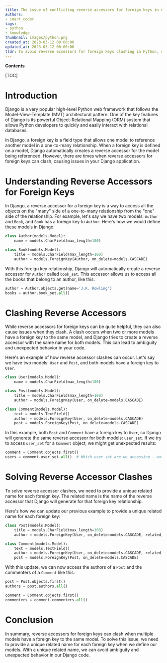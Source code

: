 ```yaml
---
title: The issue of conflicting reverse accessors for foreign keys in django
authors:
- smart_coder
tags:
- python
- knowledge
thumbnail: images/python.png
created_at: 2023-03-12 00:00:00
updated_at: 2023-03-12 00:00:00
tldr: To avoid reverse accessors for foreign keys clashing in Python, use the related\_name attribute when defining the ForeignKey on the model.
---
```


**Contents**

[TOC]

# Introduction

Django is a very popular high-level Python web framework that follows the Model-View-Template (MVT) architectural pattern. One of the key features of Django is its powerful Object-Relational Mapping (ORM) system that allows Python developers to quickly and easily interact with relational databases.

In Django, a foreign key is a field type that allows one model to reference another model in a one-to-many relationship. When a foreign key is defined on a model, Django automatically creates a reverse accessor for the model being referenced. However, there are times when reverse accessors for foreign keys can clash, causing issues in your Django application.

# Understanding Reverse Accessors for Foreign Keys

In Django, a reverse accessor for a foreign key is a way to access all the objects on the "many" side of a one-to-many relationship from the "one" side of the relationship. For example, let's say we have two models: `Author` and `Book`, and `Book` has a foreign key to `Author`. Here's how we would define these models in Django:

```py
class Author(models.Model):
    name = models.CharField(max_length=100)

class Book(models.Model):
    title = models.CharField(max_length=100)
    author = models.ForeignKey(Author, on_delete=models.CASCADE)
```

With this foreign key relationship, Django will automatically create a reverse accessor for `Author` called `book_set`. This accessor allows us to access all the books that belong to an author, like this:

```py
author = Author.objects.get(name='J.K. Rowling')
books = author.book_set.all()
```

# Clashing Reverse Accessors

While reverse accessors for foreign keys can be quite helpful, they can also cause issues when they clash. A clash occurs when two or more models have a foreign key to the same model, and Django tries to create a reverse accessor with the same name for both models. This can lead to ambiguity and unexpected behavior in your code.

Here's an example of how reverse accessor clashes can occur. Let's say we have two models: `User` and `Post`, and both models have a foreign key to `User`.

```py
class User(models.Model):
    name = models.CharField(max_length=100)

class Post(models.Model):
    title = models.CharField(max_length=100)
    author = models.ForeignKey(User, on_delete=models.CASCADE)

class Comment(models.Model):
    text = models.TextField()
    author = models.ForeignKey(User, on_delete=models.CASCADE)
    post = models.ForeignKey(Post, on_delete=models.CASCADE)
```

In this example, both `Post` and `Comment` have a foreign key to `User`, so Django will generate the same reverse accessor for both models: `user_set`. If we try to access `user_set` for a `Comment` object, we might get unexpected results:

```py
comment = Comment.objects.first()
users = comment.user_set.all()  # Which user set are we accessing - authors or commenters?
```

# Solving Reverse Accessor Clashes

To solve reverse accessor clashes, we need to provide a unique related name for each foreign key. The related name is the name of the reverse accessor that Django will generate for that foreign key relationship.

Here's how we can update our previous example to provide a unique related name for each foreign key:

```py
class Post(models.Model):
    title = models.CharField(max_length=100)
    author = models.ForeignKey(User, on_delete=models.CASCADE, related_name='posts')

class Comment(models.Model):
    text = models.TextField()
    author = models.ForeignKey(User, on_delete=models.CASCADE, related_name='comments')
    post = models.ForeignKey(Post, on_delete=models.CASCADE)
```

With this update, we can now access the authors of a `Post` and the commenters of a `Comment` like this:

```py
post = Post.objects.first()
authors = post.authors.all()

comment = Comment.objects.first()
commenters = comment.commenters.all()
```

# Conclusion

In summary, reverse accessors for foreign keys can clash when multiple models have a foreign key to the same model. To solve this issue, we need to provide a unique related name for each foreign key when we define our models. With a unique related name, we can avoid ambiguity and unexpected behavior in our Django code.
